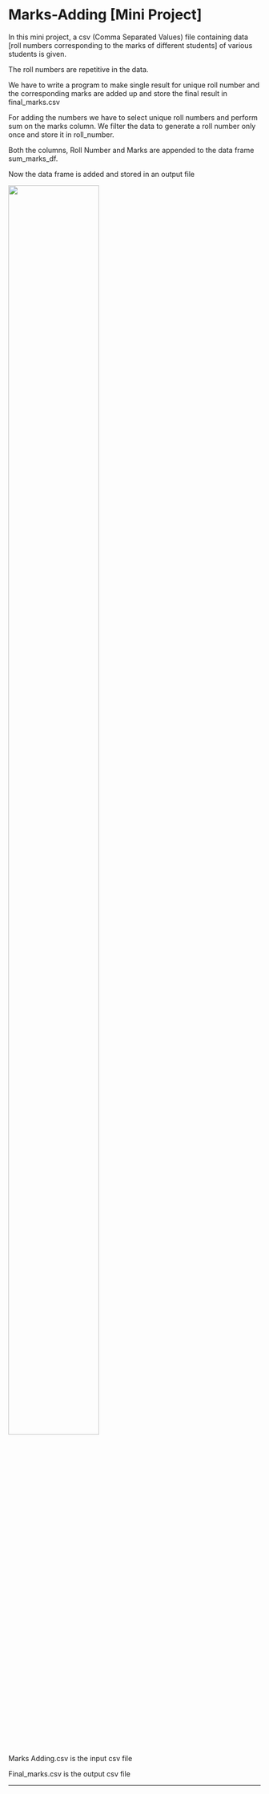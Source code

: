 # Marks-Adding  [Mini Project]

In this mini project, a csv (Comma Separated Values) file containing data [roll numbers corresponding to the marks of different students] of various students is given.

The roll numbers are repetitive in the data.

We have to write a program  to make single result for unique roll number and the corresponding marks are added up and store the final result in final_marks.csv

For adding the numbers we have to select unique roll numbers and perform sum on the marks column. We filter the data to generate a roll number only once and store it in roll_number.

Both the columns, Roll Number and Marks are appended to the data frame sum_marks_df. 

Now the data frame is added and stored in an output file

<img src="https://github.com/psrana/Mini-Project-Marks-Adding/assets/7460892/9be14aa0-eaa0-403a-9575-32771724f0e2" width="60%" height="80%" />

Marks Adding.csv is the input csv file

Final_marks.csv is the output csv file
_____________________________________________________________________________________________________________________________________________________________________________________________________________________________
